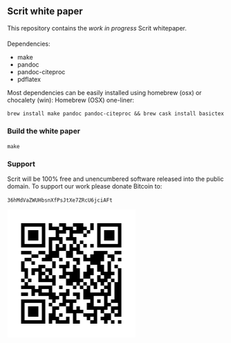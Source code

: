 Scrit white paper
-----------------

This repository contains the *work in progress* Scrit whitepaper.

#### 

Dependencies:

-   make
-   pandoc
-   pandoc-citeproc
-   pdflatex

Most dependencies can be easily installed using homebrew (osx) or
chocalety (win): Homebrew (OSX) one-liner:

    brew install make pandoc pandoc-citeproc && brew cask install basictex

### Build the white paper

    make

### Support

Scrit will be 100% free and unencumbered software released into the
public domain. To support our work please donate Bitcoin to:

`36hMdVaZWUHbsnXfPsJtXe7ZRcU6jciAFt`

![Bitcoin donation address](image/bitcoin.png)
